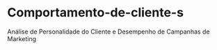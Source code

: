 # Comportamento-de-cliente-s
Análise de Personalidade do Cliente e Desempenho de Campanhas de Marketing
